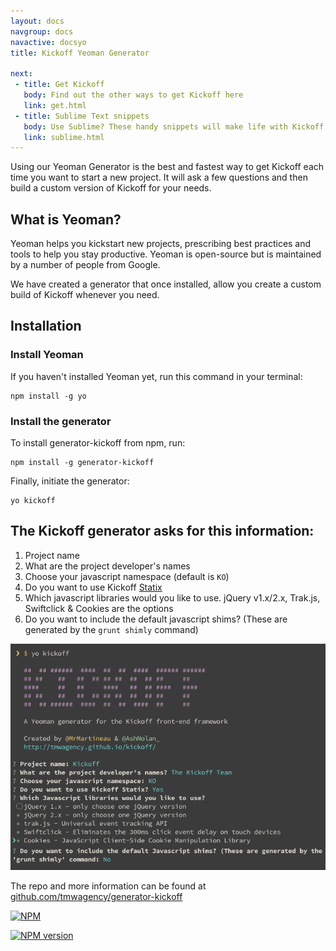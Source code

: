 ```yaml
---
layout: docs
navgroup: docs
navactive: docsyo
title: Kickoff Yeoman Generator

next:
 - title: Get Kickoff
   body: Find out the other ways to get Kickoff here
   link: get.html
 - title: Sublime Text snippets
   body: Use Sublime? These handy snippets will make life with Kickoff even easier.
   link: sublime.html
---
```

Using our Yeoman Generator is the best and fastest way to get Kickoff each time you want to start a new project. It will ask a few questions and then build a custom version of Kickoff for your needs.

## What is Yeoman?
Yeoman helps you kickstart new projects, prescribing best practices and tools to help you stay productive. Yeoman is open-source but is maintained by a number of people from Google.

We have created a generator that once installed, allow you create a custom build of Kickoff whenever you need.

## Installation

### Install Yeoman
If you haven't installed Yeoman yet, run this command in your terminal:

```shell
npm install -g yo
```

### Install the generator
To install generator-kickoff from npm, run:

```shell
npm install -g generator-kickoff
```

Finally, initiate the generator:

```shell
yo kickoff
```

## The Kickoff generator asks for this information:
1. Project name
1. What are the project developer's names
1. Choose your javascript namespace (default is `KO`)
1. Do you want to use Kickoff [Statix](/kickoff/statix/)
1. Which javascript libraries would you like to use. jQuery v1.x/2.x, Trak.js, Swiftclick & Cookies are the options
1. Do you want to include the default javascript shims? (These are generated by the `grunt shimly` command)

![Kickoff Yeoman generator](/img/docs/yeoman.png)

The repo and more information can be found at [github.com/tmwagency/generator-kickoff](https://github.com/tmwagency/generator-kickoff)

[![NPM](https://nodei.co/npm/generator-kickoff.png?downloads=true&stars=true)](https://nodei.co/npm/generator-kickoff/)

[![NPM version](https://badge.fury.io/js/generator-kickoff.png)](http://badge.fury.io/js/generator-kickoff)

